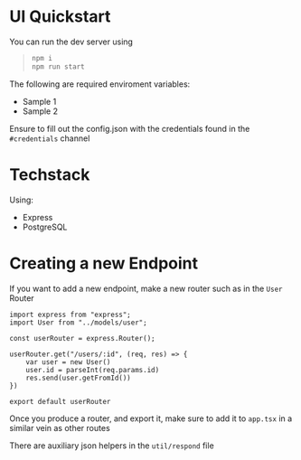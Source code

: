 # UI Quickstart

You can run the dev server using 
>```sh
>npm i
>npm run start
>```

The following are required enviroment variables:
- Sample 1
- Sample 2

Ensure to fill out the config.json with the credentials found in the `#credentials` channel

# Techstack

Using:
- Express
- PostgreSQL

# Creating a new Endpoint

If you want to add a new endpoint, make a new router such as in the `User` Router

```tsx
import express from "express";
import User from "../models/user";

const userRouter = express.Router();

userRouter.get("/users/:id", (req, res) => {
    var user = new User()
    user.id = parseInt(req.params.id)
    res.send(user.getFromId())
})

export default userRouter
```

Once you produce a router, and export it, make sure to add it to `app.tsx` in a similar vein as other routes

There are auxiliary json helpers in the `util/respond` file